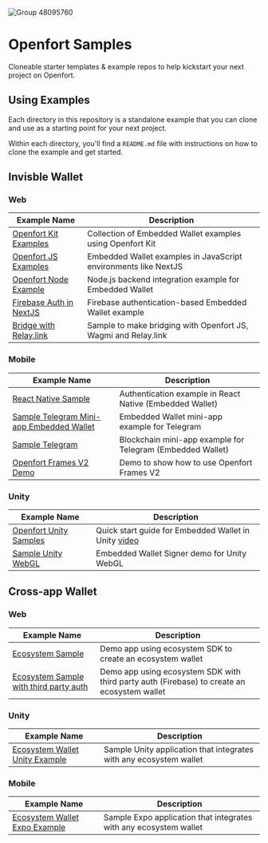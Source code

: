 ![Group 48095760](https://github.com/user-attachments/assets/ce49cf85-7e38-4ff5-9ff0-05042667a3d8)

# Openfort Samples

Cloneable starter templates & example repos to help kickstart your next project on Openfort.

## Using Examples

Each directory in this repository is a standalone example that you can clone and use as a starting point for your next project.

Within each directory, you'll find a `README.md` file with instructions on how to clone the example and get started.


## Invisble Wallet 

### Web

| Example Name                                                                                                              | Description                                                                                     | 
| ------------------------------------------------------------------------------------------------------------------------ | ----------------------------------------------------------------------------------------------- |
| [Openfort Kit Examples](https://github.com/openfort-xyz/openfort-kit/tree/main/examples)                                    | Collection of Embedded Wallet examples using Openfort Kit                                        |
| [Openfort JS Examples](https://github.com/openfort-xyz/openfort-js/tree/main/examples/apps)                                     | Embedded Wallet examples in JavaScript environments like NextJS                                  |
| [Openfort Node Example](https://github.com/openfort-xyz/openfort-node/tree/main/example)                                    | Node.js backend integration example for Embedded Wallet                                         |
| [Firebase Auth in NextJS](https://github.com/openfort-xyz/embedded-wallet-firebase-auth-sample-nextjs)                                                | Firebase authentication-based Embedded Wallet example                                           |
| [Bridge with Relay.link](https://github.com/openfort-xyz/reservoir0x-relay-embeddedwallet)  | Sample to make bridging with Openfort JS, Wagmi and Relay.link | 

### Mobile
| Example Name                                                                                                              | Description                                                                                     | 
| ------------------------------------------------------------------------------------------------------------------------ | ----------------------------------------------------------------------------------------------- |
| [React Native Sample](https://github.com/openfort-xyz/react-native-auth-sample)                                        | Authentication example in React Native (Embedded Wallet)                                         |
| [Sample Telegram Mini-app Embedded Wallet](https://github.com/openfort-xyz/sample-telegram-mini-app-Embedded-Wallet)        | Embedded Wallet mini-app example for Telegram                                                   |
| [Sample Telegram](https://github.com/openfort-xyz/sample-telegram)                                                          | Blockchain mini-app example for Telegram (Embedded Wallet)                                      |
| [Openfort Frames V2 Demo](https://github.com/smarthug/openfort-frames-v2-demo) | Demo to show how to use Openfort Frames V2 |

### Unity

| Example Name                                                                                                              | Description                                                                                     | 
| ------------------------------------------------------------------------------------------------------------------------ | ----------------------------------------------------------------------------------------------- |
| [Openfort Unity Samples](https://github.com/openfort-xyz/openfort-csharp-unity/tree/main/sample)                               | Quick start guide for Embedded Wallet in Unity   [video](https://youtu.be/IZ7-bLpvTPA?si=sK7LOOUfZ4GgOxrs)
| [Sample Unity WebGL](https://github.com/openfort-xyz/sample-unity-webgl-embedded-signer)                    | Embedded Wallet Signer demo for Unity WebGL                                                     |
                                               


## Cross-app Wallet
### Web
| Example Name                                                                                                              | Description                                                                                     | 
| ------------------------------------------------------------------------------------------------------------------------ | ----------------------------------------------------------------------------------------------- |
| [Ecosystem Sample](https://github.com/openfort-xyz/ecosystem-sample)                                                         | Demo app using ecosystem SDK to create an ecosystem wallet                       |
| [Ecosystem Sample with third party auth](https://github.com/openfort-xyz/ecosystem-sample/tree/feat/third-party-auth)                                                         | Demo app using ecosystem SDK with third party auth (Firebase) to create an ecosystem wallet                       |

### Unity
| Example Name                                                                                                              | Description                                                                                     | 
| ------------------------------------------------------------------------------------------------------------------------ | ----------------------------------------------------------------------------------------------- |
| [Ecosystem Wallet Unity Example](https://github.com/openfort-xyz/mobile-wallet-protocol-unity-client/tree/main/Project)                              | Sample Unity application that integrates with any ecosystem wallet                                |


### Mobile
| Example Name                                                                                                              | Description                                                                                     | 
| ------------------------------------------------------------------------------------------------------------------------ | ----------------------------------------------------------------------------------------------- |
| [Ecosystem Wallet Expo Example](https://github.com/openfort-xyz/ecosystem-wallet-expo-example)                              | Sample Expo application that integrates with any ecosystem wallet                                |
